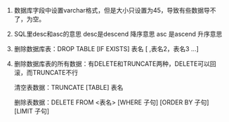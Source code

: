 1. 数据库字段中设置varchar格式，但是大小只设置为45，导致有些数据导不了，为空。

2. SQL里desc和asc的意思
     desc是descend 降序意思 
     asc 是ascend 升序意思

3. 删除数据库表：DROP TABLE [IF EXISTS] 表名 [ ,表名2，表名3 ...]

4. 删除数据库表的所有数据：有DELETE和TRUNCATE两种，DELETE可以回滚，而TRUNCATE不行

     清空表数据：TRUNCATE  [TABLE] 表名

     删除表数据：DELETE FROM <表名> [WHERE 子句] [ORDER BY 子句] [LIMIT 子句]

      





